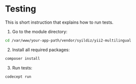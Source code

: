 Testing
============

This is short instruction that explains how to run tests.

1. Go to the module directory:

```bash
cd /var/www/your-app-path/vendor/syildiz/yii2-multilingual
```

2. Install all required packages:

```bash
composer install
```

3. Run tests:

```bash
codecept run
```